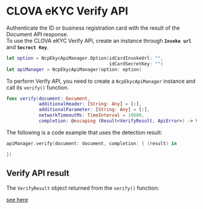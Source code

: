 # CLOVA eKYC Verify API

Authenticate the ID or business registration card with the result of the Document API response.<br>To use the CLOVA eKYC Verify API, create an instance through  **`Invoke url`** and **`Secrect Key`**.

```swift
let option = NcpEkycApiManager.Option(idCardInvokeUrl: "",
                                      idCardSecretKey: "")
let apiManager = NcpEkycApiManager(option: option)
```

To perform Verify API, you need to create a `NcpEkycApiManager` instance and call its `verify()` function.

```swift
func verify(document: Document,
            additionalHeader: [String: Any] = [:],
            additionalParameter: [String: Any] = [:],
            networkTimeoutMs: TimeInterval = 10000,
            completion: @escaping (Result<VerifyResult, ApiError>) -> Void)
```

The following is a code example that uses the detection result:

```swift
apiManager.verify(document: document, completion: { (result) in

})
```

## Verify API result

The `VerifyResult` object returned from the `verify()` function:

[see here](https://api-fin.ncloud-docs.com/docs/ai-application-service-ekyc-verify-api)

